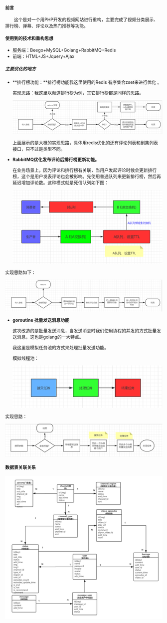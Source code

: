 #### 前言

&emsp;&emsp;这个是对一个用PHP开发的视频网站进行重构，主要完成了视频分类展示、排行榜、弹幕、评论以及热门推荐等功能。

#### 使用到的技术和重构思想

- 服务端：Beego+MySQL+Golang+RabbitMQ+Redis
- 前端：HTML+JS+Jquery+Ajax

##### 主要优化的地方

- **排行榜功能：**排行榜功能我这里使用的Redis 有序集合zset来进行优化 。

  实现思路：我这里以频道排行榜为例，其它排行榜都是同样的思路。

  ![](images/1.png)

  上面展示的是大概的实现思路，具体用redis优化的还有评论列表和剧集列表接口，只不过是类型不同。

- **RabbitMQ优化发布评论后排行榜更新功能。**

  在业务场景上，因为评论和排行榜有关联，当用户发起评论时候会更新排行榜，这个是用户发表评论也会被影响。先使用普通队列来更新排行榜，然后再延迟增加评论数。这种模式就是死信队列如下图：

  ![](images/2.png)

实现思路如下：

<img src="images/3.png" style="zoom:50%;" />

- **goroutine 批量发送消息功能**

  这次改造的是批量发送消息，当发送消息时我们使用协程的并发的方式批量发送消息，这也是golang的一大特点。

  我这里是模拟任务池的方式来处理批量发送功能。

  模拟线程池：

  <img src="images/4.png" style="zoom:67%;" />

实现思路：

<img src="images/5.png" style="zoom:80%;" />

#### 数据表关联关系

<img src="images/fyouku.png" style="zoom:50%;" />